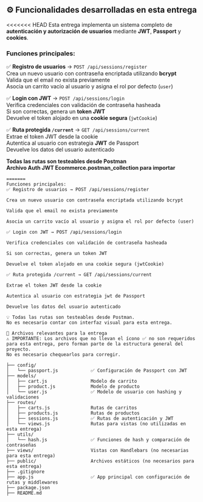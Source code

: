 ## ⚙️ Funcionalidades desarrolladas en esta entrega

<<<<<<< HEAD
Esta entrega implementa un sistema completo de **autenticación y autorización de usuarios** mediante **JWT**, **Passport** y **cookies**.

### Funciones principales:

✅ **Registro de usuarios** → `POST /api/sessions/register`  
Crea un nuevo usuario con contraseña encriptada utilizando **bcrypt**  
Valida que el email no exista previamente  
Asocia un carrito vacío al usuario y asigna el rol por defecto (`user`)  

✅ **Login con JWT** → `POST /api/sessions/login`  
Verifica credenciales con validación de contraseña hasheada  
Si son correctas, genera un **token JWT**  
Devuelve el token alojado en una **cookie segura** (`jwtCookie`)  

✅ **Ruta protegida `/current`** → `GET /api/sessions/current`  
Extrae el token JWT desde la cookie  
Autentica al usuario con estrategia **JWT** de Passport  
Devuelve los datos del usuario autenticado  

**Todas las rutas son testeables desde Postman**  
**Archivo Auth JWT Ecommerce.postman_collection para importar**  



```plaintext
=======
Funciones principales:
✅ Registro de usuarios → POST /api/sessions/register

Crea un nuevo usuario con contraseña encriptada utilizando bcrypt

Valida que el email no exista previamente

Asocia un carrito vacío al usuario y asigna el rol por defecto (user)

✅ Login con JWT → POST /api/sessions/login

Verifica credenciales con validación de contraseña hasheada

Si son correctas, genera un token JWT

Devuelve el token alojado en una cookie segura (jwtCookie)

✅ Ruta protegida /current → GET /api/sessions/current

Extrae el token JWT desde la cookie

Autentica al usuario con estrategia jwt de Passport

Devuelve los datos del usuario autenticado

💡 Todas las rutas son testeables desde Postman.
No es necesario contar con interfaz visual para esta entrega.

📁 Archivos relevantes para la entrega
⚠️ IMPORTANTE: Los archivos que no llevan el ícono ✅ no son requeridos para esta entrega, pero forman parte de la estructura general del proyecto.
No es necesario chequearlos para corregir.

├── config/
│   └── passport.js            ✅ Configuración de Passport con JWT
├── models/
│   ├── cart.js                Modelo de carrito
│   ├── product.js             Modelo de producto
│   └── user.js                ✅ Modelo de usuario con hashing y validaciones
├── routes/
│   ├── carts.js               Rutas de carritos
│   ├── products.js            Rutas de productos
│   ├── sessions.js            ✅ Rutas de autenticación y JWT
│   └── views.js               Rutas para vistas (no utilizadas en esta entrega)
├── utils/
│   └── hash.js                ✅ Funciones de hash y comparación de contraseñas
├── views/                     Vistas con Handlebars (no necesarias para esta entrega)
├── public/                    Archivos estáticos (no necesarios para esta entrega)
├── .gitignore
├── app.js                     ✅ App principal con configuración de rutas y middlewares
├── package.json
├── README.md
